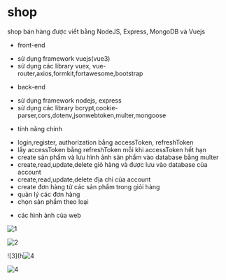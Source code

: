 # shop
shop bán hàng được viết bằng NodeJS, Express, MongoDB và Vuejs

+ front-end
- sử dụng framework vuejs(vue3)
- sử dụng các library vuex, vue-router,axios,formkit,fortawesome,bootstrap




+ back-end
- sử dụng framework nodejs, express
- sử dụng các library bcrypt,cookie-parser,cors,dotenv,jsonwebtoken,multer,mongoose



+ tính năng chính
- login,register, authorization bằng accessToken, refreshToken
- lấy accessToken bằng refreshToken mỗi khi accessToken hết hạn
- create sản phẩm và lưu hình ảnh sản phẩm vào database bằng multer 
- create,read,update,delete giỏ hàng và được lưu vào database của account
- create,read,update,delete địa chỉ của account
- create đơn hàng từ các sản phẩm trong giỏi hàng
- quản lý các đơn hàng
- chọn sản phẩm theo loại

+ các hình ảnh của web

![1](https://user-images.githubusercontent.com/37669300/183291361-0727601a-f972-4bd8-bc97-9d1ea4cca15a.PNG)


![2](https://user-images.githubusercontent.com/37669300/183291363-3616e1de-16ce-4db6-8b5d-474230e6cdfc.PNG)

![3](h![4](https://user-images.githubusercontent.com/37669300/183291379-fd6fd5ed-9be0-44cd-a71c-7d6e2ca6c079.PNG)


![4](https://user-images.githubusercontent.com/37669300/183291391-d009c7bc-60c4-4d61-a183-59c812968220.PNG)






